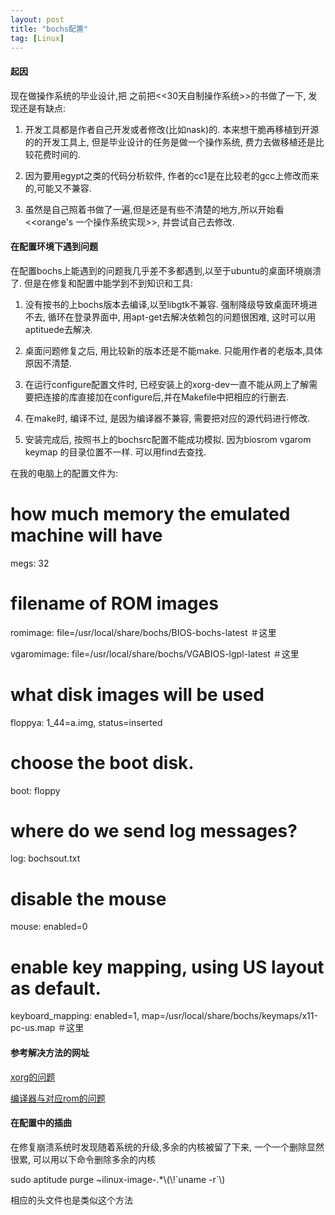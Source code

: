 ```yaml
---
layout: post
title: "bochs配置"
tag: [Linux]
---
```

#### 起因 ####

现在做操作系统的毕业设计,把 之前把<<30天自制操作系统>>的书做了一下, 发现还是有缺点:

1. 开发工具都是作者自己开发或者修改(比如nask)的. 本来想干脆再移植到开源的的开发工具上, 但是毕业设计的任务是做一个操作系统, 费力去做移植还是比较花费时间的.

2. 因为要用egypt之类的代码分析软件, 作者的cc1是在比较老的gcc上修改而来的,可能又不兼容.

3. 虽然是自己照着书做了一遍,但是还是有些不清楚的地方,所以开始看<<orange's 一个操作系统实现>>, 并尝试自己去修改.

#### 在配置环境下遇到问题 ####

在配置bochs上能遇到的问题我几乎差不多都遇到,以至于ubuntu的桌面环境崩溃了. 但是在修复和配置中能学到不到知识和工具:

1. 没有按书的上bochs版本去编译,以至libgtk不兼容. 强制降级导致桌面环境进不去, 循环在登录界面中, 用apt-get去解决依赖包的问题很困难, 这时可以用aptituede去解决.

2. 桌面问题修复之后, 用比较新的版本还是不能make. 只能用作者的老版本,具体原因不清楚.

3. 在运行configure配置文件时, 已经安装上的xorg-dev一直不能从网上了解需要把连接的库直接加在configure后,并在Makefile中把相应的行删去.

4. 在make时, 编译不过, 是因为编译器不兼容, 需要把对应的源代码进行修改.

5. 安装完成后, 按照书上的bochsrc配置不能成功模拟. 因为biosrom vgarom keymap 的目录位置不一样. 可以用find去查找. 

在我的电脑上的配置文件为:

 # how much memory the emulated machine will have

 megs: 32

 # filename of ROM images
 
 romimage: file=/usr/local/share/bochs/BIOS-bochs-latest          ＃这里
 
 vgaromimage: file=/usr/local/share/bochs/VGABIOS-lgpl-latest     ＃这里

 # what disk images will be used
 
 floppya: 1_44=a.img, status=inserted

 # choose the boot disk.
 
 boot: floppy

 # where do we send log messages?
 
 log: bochsout.txt

 # disable the mouse
 
 mouse: enabled=0

 # enable key mapping, using US layout as default.
 
 keyboard_mapping: enabled=1, map=/usr/local/share/bochs/keymaps/x11-pc-us.map   ＃这里 

#### 参考解决方法的网址 ####

[xorg的问题](http://blog.csdn.net/gyfxo/article/details/8267213)

[编译器与对应rom的问题](http://forum.ubuntu.org.cn/viewtopic.php?f=65&t=177608)

#### 在配置中的插曲 ####

在修复崩溃系统时发现随着系统的升级,多余的内核被留了下来, 一个一个删除显然很累, 可以用以下命令删除多余的内核

sudo aptitude purge ~ilinux-image-.\*\\(\\!\`uname -r\`\\)

相应的头文件也是类似这个方法
